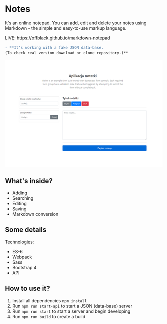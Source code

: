# Notes

It's an online notepad. You can add, edit and delete your notes using Markdown - the simple and easy-to-use markup language.

LIVE: https://offblack.github.io/markdown-notepad

```diff
- **It's working with a fake JSON data-base. 
(To check real version download or clone repository.)**
```

![alt text](https://raw.githubusercontent.com/Offblack/markdown-notepad/master/screenshot.png)

## What's inside?

-  Adding
-  Searching
-  Editing
-  Saving
-  Markdown conversion

## Some details

Technologies:

-  ES-6
-  Webpack
-  Sass
-  Bootstrap 4
-  API

## How to use it?

1. Install all dependencies `npm install`
2. Run `npm run start-api` to start a JSON (data-base) server
3. Run `npm run start` to start a server and begin developing
4. Run `npm run build` to create a build

